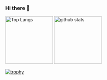 ### Hi there 👋
<p align="left"> 
  <img alt="Top Langs" height="150px" src="https://github-readme-stats.vercel.app/api/top-langs/?username=ChikaraHanakawa&hide=makefile, cmake&layout=compact&show_icons=true&theme=onedark" />
  <img alt="github stats" height="150px" src="https://github-readme-stats.vercel.app/api?username=ChikaraHanakawa&theme=onedark&show_icons=ture" />
</p>

[![trophy](https://github-profile-trophy.vercel.app/?username=ChikaraHanakawa&theme=onedark&column=7
)](https://github.com/ryo-ma/github-profile-trophy)
<!--
**ChikaraHanakawa/ChikaraHanakawa** is a ✨ _special_ ✨ repository because its `README.md` (this file) appears on your GitHub profile.

Here are some ideas to get you started:

- 🔭 I’m currently working on ...
- 🌱 I’m currently learning ...
- 👯 I’m looking to collaborate on ...
- 🤔 I’m looking for help with ...
- 💬 Ask me about ...
- 📫 How to reach me: ...
- 😄 Pronouns: ...
- ⚡ Fun fact: ...
-->
